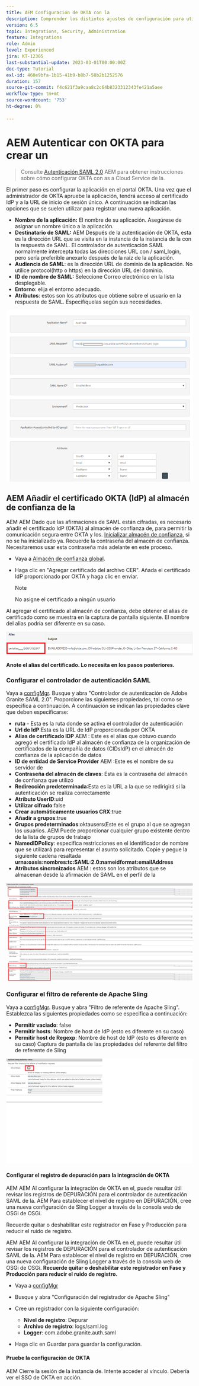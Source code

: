 ```yaml
---
title: AEM Configuración de OKTA con la
description: Comprender los distintos ajustes de configuración para utilizar el inicio de sesión único mediante OKTA.
version: 6.5
topic: Integrations, Security, Administration
feature: Integrations
role: Admin
level: Experienced
jira: KT-12305
last-substantial-update: 2023-03-01T00:00:00Z
doc-type: Tutorial
exl-id: 460e9bfa-1b15-41b9-b8b7-58b2b1252576
duration: 157
source-git-commit: f4c621f3a9caa8c2c64b8323312343fe421a5aee
workflow-type: tm+mt
source-wordcount: '753'
ht-degree: 0%

---
```


# AEM Autenticar con OKTA para crear un

> Consulte [Autenticación SAML 2.0](https://experienceleague.adobe.com/docs/experience-manager-learn/cloud-service/authentication/saml-2-0.html) AEM para obtener instrucciones sobre cómo configurar OKTA con as a Cloud Service de la.

El primer paso es configurar la aplicación en el portal OKTA. Una vez que el administrador de OKTA apruebe la aplicación, tendrá acceso al certificado IdP y a la URL de inicio de sesión único. A continuación se indican las opciones que se suelen utilizar para registrar una nueva aplicación.

* **Nombre de la aplicación:** El nombre de su aplicación. Asegúrese de asignar un nombre único a la aplicación.
* **Destinatario de SAML:** AEM Después de la autenticación de OKTA, esta es la dirección URL que se visita en la instancia de la instancia de la con la respuesta de SAML. El controlador de autenticación SAML normalmente intercepta todas las direcciones URL con / saml_login, pero sería preferible anexarlo después de la raíz de la aplicación.
* **Audiencia de SAML**: es la dirección URL de dominio de la aplicación. No utilice protocol(http o https) en la dirección URL del dominio.
* **ID de nombre de SAML:** Seleccione Correo electrónico en la lista desplegable.
* **Entorno**: elija el entorno adecuado.
* **Atributos**: estos son los atributos que obtiene sobre el usuario en la respuesta de SAML. Especifíquelas según sus necesidades.


![okta-application](assets/okta-app-settings-blurred.PNG)


## AEM Añadir el certificado OKTA (IdP) al almacén de confianza de la

AEM AEM Dado que las afirmaciones de SAML están cifradas, es necesario añadir el certificado IdP (OKTA) al almacén de confianza de, para permitir la comunicación segura entre OKTA y los.
[Inicializar almacén de confianza](http://localhost:4502/libs/granite/security/content/truststore.html), si no se ha inicializado ya.
Recuerde la contraseña del almacén de confianza. Necesitaremos usar esta contraseña más adelante en este proceso.

* Vaya a [Almacén de confianza global](http://localhost:4502/libs/granite/security/content/truststore.html).
* Haga clic en &quot;Agregar certificado del archivo CER&quot;. Añada el certificado IdP proporcionado por OKTA y haga clic en enviar.

  >[!NOTE]
  >
  >No asigne el certificado a ningún usuario

Al agregar el certificado al almacén de confianza, debe obtener el alias de certificado como se muestra en la captura de pantalla siguiente. El nombre del alias podría ser diferente en su caso.

![Alias de certificado](assets/cert-alias.PNG)

**Anote el alias del certificado. Lo necesita en los pasos posteriores.**

### Configurar el controlador de autenticación SAML

Vaya a [configMgr](http://localhost:4502/system/console/configMgr).
Busque y abra &quot;Controlador de autenticación de Adobe Granite SAML 2.0&quot;.
Proporcione las siguientes propiedades, tal como se especifica a continuación. A continuación se indican las propiedades clave que deben especificarse:

* **ruta** - Esta es la ruta donde se activa el controlador de autenticación
* **Url de IdP**:Esta es la URL de IdP proporcionada por OKTA
* **Alias de certificado IDP** AEM : Este es el alias que obtuvo cuando agregó el certificado IdP al almacén de confianza de la organización de certificados de la compañía de datos (CIDsIdP) en el almacén de confianza de la aplicación de datos
* **ID de entidad de Service Provider** AEM :Este es el nombre de su servidor de
* **Contraseña del almacén de claves**: Esta es la contraseña del almacén de confianza que utilizó
* **Redirección predeterminada**:Esta es la URL a la que se redirigirá si la autenticación se realiza correctamente
* **Atributo UserID**:uid
* **Utilizar cifrado**:false
* **Crear automáticamente usuarios CRX**:true
* **Añadir a grupos**:true
* **Grupos predeterminados**:oktausers(Este es el grupo al que se agregan los usuarios. AEM Puede proporcionar cualquier grupo existente dentro de la lista de grupos de trabajo
* **NamedIDPolicy**: especifica restricciones en el identificador de nombre que se utilizará para representar el asunto solicitado. Copie y pegue la siguiente cadena resaltada **urna:oasis:nombres:tc:SAML:2.0:nameidformat:emailAddress**
* **Atributos sincronizados** AEM : estos son los atributos que se almacenan desde la afirmación de SAML en el perfil de la

![saml-authentication-handler](assets/saml-authentication-settings-blurred.PNG)

### Configurar el filtro de referente de Apache Sling

Vaya a [configMgr](http://localhost:4502/system/console/configMgr).
Busque y abra &quot;Filtro de referente de Apache Sling&quot;. Establezca las siguientes propiedades como se especifica a continuación:

* **Permitir vaciado**: false
* **Permitir hosts**: Nombre de host de IdP (esto es diferente en su caso)
* **Permitir host de Regexp**: Nombre de host de IdP (esto es diferente en su caso) Captura de pantalla de las propiedades del referente del filtro de referente de Sling

![referrer-filter](assets/okta-referrer.png)

#### Configurar el registro de depuración para la integración de OKTA

AEM AEM Al configurar la integración de OKTA en el, puede resultar útil revisar los registros de DEPURACIÓN para el controlador de autenticación SAML de la. AEM Para establecer el nivel de registro en DEPURACIÓN, cree una nueva configuración de Sling Logger a través de la consola web de OSGi de OSGi.

Recuerde quitar o deshabilitar este registrador en Fase y Producción para reducir el ruido de registro.

AEM AEM Al configurar la integración de OKTA en el, puede resultar útil revisar los registros de DEPURACIÓN para el controlador de autenticación SAML de la. AEM Para establecer el nivel de registro en DEPURACIÓN, cree una nueva configuración de Sling Logger a través de la consola web de OSGi de OSGi.
**Recuerde quitar o deshabilitar este registrador en Fase y Producción para reducir el ruido de registro.**
* Vaya a [configMgr](http://localhost:4502/system/console/configMgr)

* Busque y abra &quot;Configuración del registrador de Apache Sling&quot;
* Cree un registrador con la siguiente configuración:
   * **Nivel de registro**: Depurar
   * **Archivo de registro**: logs/saml.log
   * **Logger**: com.adobe.granite.auth.saml
* Haga clic en Guardar para guardar la configuración.

#### Pruebe la configuración de OKTA

AEM Cierre la sesión de la instancia de. Intente acceder al vínculo. Debería ver el SSO de OKTA en acción.
